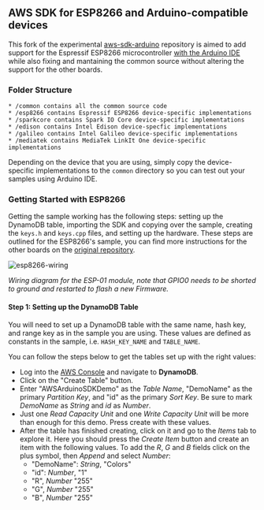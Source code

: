 ## AWS SDK for ESP8266 and Arduino-compatible devices

This fork of the experimental [aws-sdk-arduino](https://github.com/awslabs/aws-sdk-arduino) repository is aimed to add support for the Espressif ESP8266 microcontroller [with the Arduino IDE](https://github.com/esp8266/Arduino) while also fixing and mantaining the common source without altering the support for the other boards.

### Folder Structure

    * /common contains all the common source code
    * /esp8266 contains Espressif ESP8266 device-specific implementations
    * /sparkcore contains Spark IO Core device-specific implementations
    * /edison contains Intel Edison device-specfic implementations
    * /galileo contains Intel Galileo device-specific implementations
    * /mediatek contains MediaTek LinkIt One device-specific implementations


Depending on the device that you are using, simply copy the device-specific implementations to the `common` directory so you can test out your samples using Arduino IDE.

### Getting Started with ESP8266

Getting the sample working has the following steps: setting up the DynamoDB table, importing the SDK and copying over the sample, creating the `keys.h` and `keys.cpp` files, and setting up the hardware. These steps are outlined for the ESP8266's sample, you can find more instructions for the other boards on the [original repository](https://github.com/awslabs/aws-sdk-arduino).

![esp8266-wiring](https://github.com/daniele-salvagni/aws-sdk-esp8266/blob/master/docs/wiring.png)

*Wiring diagram for the ESP-01 module, note that GPIO0 needs to be shorted to ground and restarted to flash a new Firmware.*

#### Step 1: Setting up the DynamoDB Table

You will need to set up a DynamoDB table with the same name, hash key, and range key as in the sample you are using. These values are defined as constants in the sample, i.e. `HASH_KEY_NAME` and `TABLE_NAME`. 

You can follow the steps below to get the tables set up with the right values:

* Log into the [AWS Console](http://console.aws.amazon.com/) and navigate to **DynamoDB**.
* Click on the "Create Table" button.
* Enter "AWSArduinoSDKDemo" as the *Table Name*, "DemoName" as the primary *Partition Key*, and "id" as the primary *Sort Key*. Be sure to mark *DemoName* as *String* and *id* as *Number*.
* Just one *Read Capacity Unit* and one *Write Capacity Unit* will be more than enough for this demo. Press create with these values.
* After the table has finished creating, click on it and go to the *Items* tab to explore it. Here you should press the *Create Item* button and create an item with the following values. To add the *R*, *G* and *B* fields click on the plus symbol, then *Append* and select *Number*:
  * "DemoName": *String*, "Colors"
  * "id": *Number*, "1"
  * "R", *Number* "255"
  * "G", *Number* "255"
  * "B", *Number* "255"
